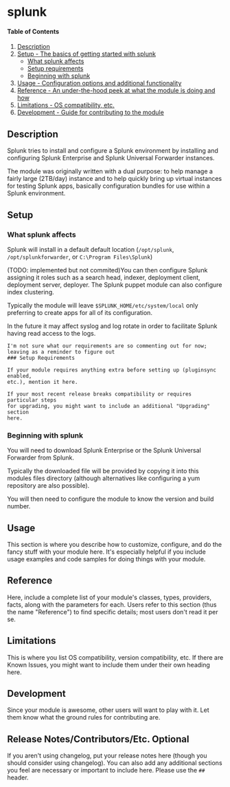 # splunk

#### Table of Contents

1. [Description](#description)
1. [Setup - The basics of getting started with splunk](#setup)
    * [What splunk affects](#what-splunk-affects)
    * [Setup requirements](#setup-requirements)
    * [Beginning with splunk](#beginning-with-splunk)
1. [Usage - Configuration options and additional functionality](#usage)
1. [Reference - An under-the-hood peek at what the module is doing and how](#reference)
1. [Limitations - OS compatibility, etc.](#limitations)
1. [Development - Guide for contributing to the module](#development)

## Description

Splunk tries to install and configure a Splunk environment by installing and configuring Splunk Enterprise and Splunk Universal Forwarder instances.

The module was originally written with a dual purpose: to help manage a fairly large (2TB/day) instance and to help quickly bring up virtual instances for testing Splunk apps, basically configuration bundles for use within a Splunk environment.

## Setup

### What splunk affects

Splunk will install in a default default location (`/opt/splunk`, `/opt/splunkforwarder`, or `C:\Program Files\Splunk`)

(TODO: implemented but not commited)You can then configure Splunk assigning it roles such as a search head, indexer, deployment client, deployment server, deployer.  The Splunk puppet module can also configure index clustering.

Typically the module will leave `$SPLUNK_HOME/etc/system/local` only preferring to create apps for all of its configuration.

In the future it may affect syslog and log rotate in order to facilitate Splunk having read access to the logs.

```{r echo=FALSE, eval=FALSE}
I'm not sure what our requirements are so commenting out for now; leaving as a reminder to figure out
### Setup Requirements

If your module requires anything extra before setting up (pluginsync enabled,
etc.), mention it here.

If your most recent release breaks compatibility or requires particular steps
for upgrading, you might want to include an additional "Upgrading" section
here.
```

### Beginning with splunk

You will need to download Splunk Enterprise or the Splunk Universal Forwarder from Splunk.  

Typically the downloaded file will be provided by copying it into this modules files directory (although alternatives like configuring a yum repository are also possible).

You will then need to configure the module to know the version and build number.

## Usage

This section is where you describe how to customize, configure, and do the
fancy stuff with your module here. It's especially helpful if you include usage
examples and code samples for doing things with your module.

## Reference

Here, include a complete list of your module's classes, types, providers,
facts, along with the parameters for each. Users refer to this section (thus
the name "Reference") to find specific details; most users don't read it per
se.

## Limitations

This is where you list OS compatibility, version compatibility, etc. If there
are Known Issues, you might want to include them under their own heading here.

## Development

Since your module is awesome, other users will want to play with it. Let them
know what the ground rules for contributing are.

## Release Notes/Contributors/Etc. **Optional**

If you aren't using changelog, put your release notes here (though you should
consider using changelog). You can also add any additional sections you feel
are necessary or important to include here. Please use the `## ` header.
